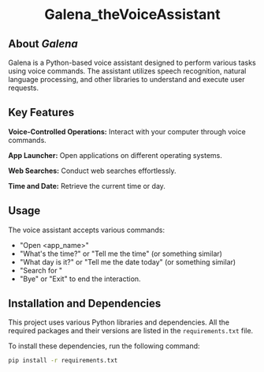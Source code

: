 # <p align="center"> Galena_theVoiceAssistant </p>

## About *Galena*

Galena is a Python-based voice assistant designed to perform various tasks using voice commands. The assistant utilizes speech recognition, natural language processing, and other libraries to understand and execute user requests.

## Key Features

**Voice-Controlled Operations:** Interact with your computer through voice commands.

**App Launcher:** Open applications on different operating systems.

**Web Searches:** Conduct web searches effortlessly.

**Time and Date:** Retrieve the current time or day.

## Usage

The voice assistant accepts various commands:

- "Open <app_name>"
- "What's the time?" or "Tell me the time" (or something similar)
- "What day is it?" or "Tell me the date today" (or something similar)
- "Search for <query>"
- "Bye" or "Exit" to end the interaction.

## Installation and Dependencies

This project uses various Python libraries and dependencies. All the required packages and their versions are listed in the `requirements.txt` file.

To install these dependencies, run the following command:

```bash
pip install -r requirements.txt